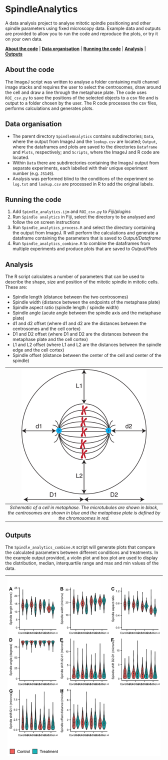 # SpindleAnalytics

A data analysis project to analyse mitotic spindle positioning and other spindle parameters using fixed microscopy data. Example data and outputs are provided to allow you to run the code and reproduce the plots, or try it on your own data. 

[**About the code**](#about-the-code) | [**Data organisation**](#data-organisation) | [**Running the code**](#running-the-code) | [**Analysis**](#analysis) | [**Outputs**](#outputs)

## About the code

The ImageJ script was written to analyse a folder containing multi channel image stacks and requires the user to select the centrosomes, draw around the cell and draw a line through the metaphase plate. The code uses `ROI_csv.py` to save the positions of the selected objects to a csv file and is output to a folder chosen by the user. The R code processes the csv files, performs calculations and generates plots. 

## Data organisation 

* The parent directory `SpindleAnalytics` contains subdirectories; `Data`, where the output from ImageJ and the `lookup.csv` are located; `Output`, where the dataframes and plots are saved to the directories `Dataframe` and `Plots`, respectively; and `Scripts`, where the ImageJ and R code are located. 
* Within `Data` there are subdirectories containing the ImageJ output from separate experiments, each labelled with their unique experiment number (e.g. `JS149`). 
* Analysis was performed blind to the conditions of the experiment so `log.txt` and `lookup.csv` are processed in R to add the original labels.

## Running the code

1. Add `Spindle_analytics.ijm` and `ROI_csv.py` to *Fiji/plugins*
2. Run `Spindle analytics` in Fiji, select the directory to be analysed and follow the on screen instructions
3. Run `Spindle_analytics_process.R` and select the directory containing the output from ImageJ. R will perform the calculations and generate a dataframe containing the parameters that is saved to *Output/Dataframe*
4. Run `Spindle_analytics_combine.R` to combine the dataframes from multiple experiments and produce plots that are saved to *Output/Plots*

## Analysis

The R script calculates a number of parameters that can be used to describe the shape, size and position of the mitotic spindle in mitotic cells. These are:

* Spindle length (distance between the two centrosomes)
* Spindle width (distance between the endpoints of the metaphase plate)
* Spindle aspect ratio (spindle length / spindle width)
* Spindle angle (acute angle between the spindle axis and the metaphase plate)
* d1 and d2 offset (where d1 and d2 are the distances between the centrosomes and the cell cortex)
* D1 and D2 offset (where D1 and D2 are the distances between the metaphase plate and the cell cortex)
* L1 and L2 offset (where L1 and L2 are the distances between the spindle edge and the cell cortex)
* Spindle offset (distance between the center of the cell and center of the spindle)

|<img src="Example/metaphase_cell.png" alt="Schematic of mitotic cell" width="400"> 
|:--:|
| *Schematic of a cell in metaphase. The microtubules are shown in black, the centrosomes are shown in blue and the metaphase plate is defined by the chromosomes in red.* |


## Outputs

The `Spindle_analytics_combine.R` script will generate plots that compare the calculated parameters between different conditions and treatments. In the example output provided, a violin plot and box plot are used to display the distribution, median, interquartile range and max and min values of the data. 

|<img src="Output/Plots/combined_plot.png" alt="Example output"> 
|:--:|

